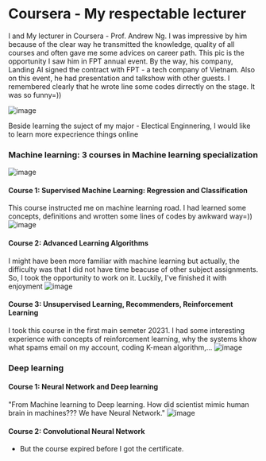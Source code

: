 # Coursera - My respectable lecturer

I and My lecturer in Coursera - Prof. Andrew Ng. I was impressive by him because of the clear way he transmitted the knowledge, quality of all courses and often gave me some advices on career path. This pic is the opportunity I saw him in FPT annual event. By the way, his company, Landing AI signed the contract with FPT - a tech company of Vietnam. Also on this event, he had presentation and talkshow with other guests. I remembered clearly that he wrote line some codes dirrectly on the stage. It was so funny=))

![image](https://github.com/user-attachments/assets/7aeecef3-39da-420c-ac2f-5bdf4579f5e2)




Beside learning the suject of my major - Electical Enginnering, I would like to learn more expecrience things online
### Machine learning: 3 courses in Machine learning specialization
![image](https://github.com/user-attachments/assets/b9a26bea-d24a-4fe9-9537-c80f3f441418)

#### Course 1: Supervised Machine Learning: Regression and Classification
This course instructed me on machine learning road. I had learned some concepts, definitions and wrotten some lines of codes by awkward way=)) 
![image](https://github.com/user-attachments/assets/ca04825b-7f40-487d-93dd-6b05b5aa3509)

#### Course 2: Advanced Learning Algorithms
I might have been more familiar with machine learning but actually, the difficulty was that I did not have time beacuse of other subject assignments. So, I took the opportunity to work on it. Luckily, I've finished it with enjoyment 
![image](https://github.com/user-attachments/assets/9f9826b4-cb86-4a46-b7b3-c5c2a99fc191)

#### Course 3: Unsupervised Learning, Recommenders, Reinforcement Learning
I took this course in the first main semeter 20231. I had some interesting experience with concepts of reinforcement learning, why the systems khow what spams email on my account, coding K-mean algorithm,...
![image](https://github.com/user-attachments/assets/27e2f232-9dee-4519-8efa-f82f8d93f4f3)

### Deep learning
#### Course 1: Neural  Network and Deep learning
"From Machine learning to Deep learning. How did scientist mimic human brain in machines??? We have Neural Network." 
![image](https://github.com/user-attachments/assets/4ba36207-04d5-45cb-a446-1ac36f51aca8)
#### Course 2: Convolutional Neural Network
* But the course expired before I got the certificate.






